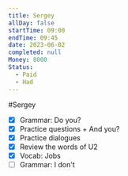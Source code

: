 ```yaml
---
title: Sergey
allDay: false
startTime: 09:00
endTime: 09:45
date: 2023-06-02
completed: null
Money: 8000
Status:
  - Paid
  - Had
---
```

#Sergey 

- [x] Grammar: Do you?
- [x] Practice questions + And you?
- [x] Practice dialogues
- [x] Review the words of U2
- [x] Vocab: Jobs
- [ ] Grammar: I don't